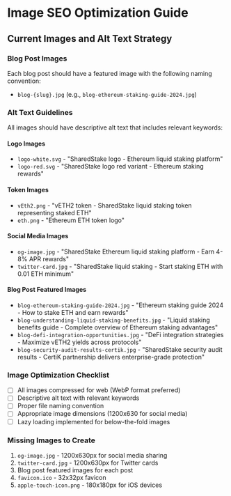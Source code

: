 # Image SEO Optimization Guide

## Current Images and Alt Text Strategy

### Blog Post Images
Each blog post should have a featured image with the following naming convention:
- `blog-{slug}.jpg` (e.g., `blog-ethereum-staking-guide-2024.jpg`)

### Alt Text Guidelines
All images should have descriptive alt text that includes relevant keywords:

#### Logo Images
- `logo-white.svg` - "SharedStake logo - Ethereum liquid staking platform"
- `logo-red.svg` - "SharedStake logo red variant - Ethereum staking rewards"

#### Token Images
- `vEth2.png` - "vETH2 token - SharedStake liquid staking token representing staked ETH"
- `eth.png` - "Ethereum ETH token logo"

#### Social Media Images
- `og-image.jpg` - "SharedStake Ethereum liquid staking platform - Earn 4-8% APR rewards"
- `twitter-card.jpg` - "SharedStake liquid staking - Start staking ETH with 0.01 ETH minimum"

#### Blog Post Featured Images
- `blog-ethereum-staking-guide-2024.jpg` - "Ethereum staking guide 2024 - How to stake ETH and earn rewards"
- `blog-understanding-liquid-staking-benefits.jpg` - "Liquid staking benefits guide - Complete overview of Ethereum staking advantages"
- `blog-defi-integration-opportunities.jpg` - "DeFi integration strategies - Maximize vETH2 yields across protocols"
- `blog-security-audit-results-certik.jpg` - "SharedStake security audit results - CertiK partnership delivers enterprise-grade protection"

### Image Optimization Checklist
- [ ] All images compressed for web (WebP format preferred)
- [ ] Descriptive alt text with relevant keywords
- [ ] Proper file naming convention
- [ ] Appropriate image dimensions (1200x630 for social media)
- [ ] Lazy loading implemented for below-the-fold images

### Missing Images to Create
1. `og-image.jpg` - 1200x630px for social media sharing
2. `twitter-card.jpg` - 1200x630px for Twitter cards
3. Blog post featured images for each post
4. `favicon.ico` - 32x32px favicon
5. `apple-touch-icon.png` - 180x180px for iOS devices